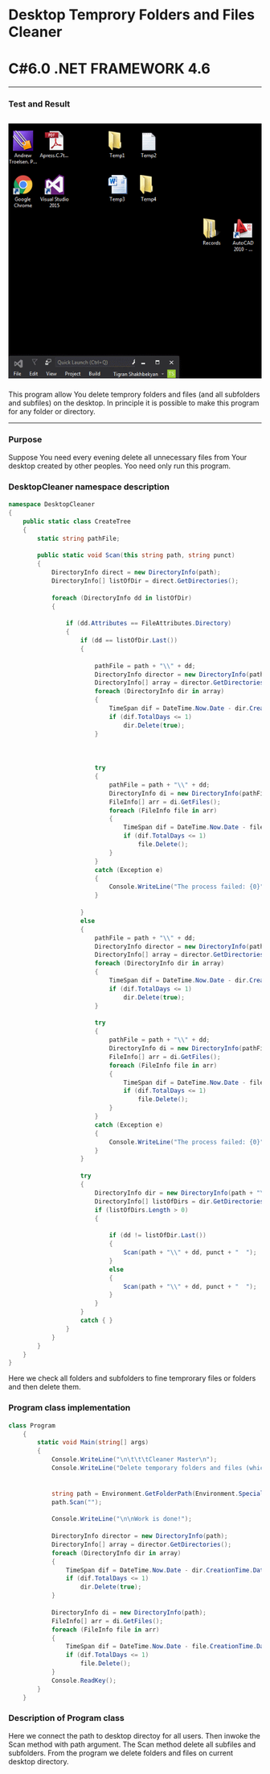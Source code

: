 # Desktop  Temprory Folders and Files Cleaner
# C#6.0  .NET FRAMEWORK 4.6

----
### Test and Result

![gif source](https://github.com/shtigran/DesktopCleaner/blob/master/GIF.gif)
----

This program allow You delete temprory folders and files (and all subfolders and subfiles) on the desktop. In principle it is possible to make this program for any folder or directory.

----

### Purpose
Suppose You need every evening delete all unnecessary files from Your desktop created by other peoples. Yoo need only run this program.

###  DesktopCleaner namespace description
```c#
namespace DesktopCleaner
{
    public static class CreateTree
    {
        static string pathFile;

        public static void Scan(this string path, string punct)
        {
            DirectoryInfo direct = new DirectoryInfo(path);
            DirectoryInfo[] listOfDir = direct.GetDirectories();

            foreach (DirectoryInfo dd in listOfDir)
            {

                if (dd.Attributes == FileAttributes.Directory)
                {
                    if (dd == listOfDir.Last())
                    {

                        pathFile = path + "\\" + dd;
                        DirectoryInfo director = new DirectoryInfo(pathFile);
                        DirectoryInfo[] array = director.GetDirectories();
                        foreach (DirectoryInfo dir in array)
                        {
                            TimeSpan dif = DateTime.Now.Date - dir.CreationTime.Date;
                            if (dif.TotalDays <= 1)
                                dir.Delete(true);
                        }



                        try
                        {
                            pathFile = path + "\\" + dd;
                            DirectoryInfo di = new DirectoryInfo(pathFile);
                            FileInfo[] arr = di.GetFiles();
                            foreach (FileInfo file in arr)
                            {
                                TimeSpan dif = DateTime.Now.Date - file.CreationTime.Date;
                                if (dif.TotalDays <= 1)
                                    file.Delete();
                            }
                        }
                        catch (Exception e)
                        {
                            Console.WriteLine("The process failed: {0}", e.ToString());
                        }

                    }
                    else
                    {
                        pathFile = path + "\\" + dd;
                        DirectoryInfo director = new DirectoryInfo(pathFile);
                        DirectoryInfo[] array = director.GetDirectories();
                        foreach (DirectoryInfo dir in array)
                        {
                            TimeSpan dif = DateTime.Now.Date - dir.CreationTime.Date;
                            if (dif.TotalDays <= 1)
                                dir.Delete(true);
                        }

                        try
                        {
                            pathFile = path + "\\" + dd;
                            DirectoryInfo di = new DirectoryInfo(pathFile);
                            FileInfo[] arr = di.GetFiles();
                            foreach (FileInfo file in arr)
                            {
                                TimeSpan dif = DateTime.Now.Date - file.CreationTime.Date;
                                if (dif.TotalDays <= 1)
                                    file.Delete();
                            }
                        }
                        catch (Exception e)
                        {
                            Console.WriteLine("The process failed: {0}", e.ToString());
                        }
                    }

                    try
                    {
                        DirectoryInfo dir = new DirectoryInfo(path + "\\" + dd);
                        DirectoryInfo[] listOfDirs = dir.GetDirectories();
                        if (listOfDirs.Length > 0)
                        {

                            if (dd != listOfDir.Last())
                            {
                                Scan(path + "\\" + dd, punct + "  ");
                            }
                            else
                            {
                                Scan(path + "\\" + dd, punct + "  ");
                            }
                        }
                    }
                    catch { }
                }
            }
        }
    }
}
```
 
Here we check all folders and subfolders to fine temprorary files or folders and then delete them. 

### Program class implementation 
```c#
class Program
    {
        static void Main(string[] args)
        {
            Console.WriteLine("\n\t\t\tCleaner Master\n");
            Console.WriteLine("Delete temporary folders and files (which have created in last day) \non Your Desktop ");


            string path = Environment.GetFolderPath(Environment.SpecialFolder.Desktop);
            path.Scan("");

            Console.WriteLine("\n\nWork is done!");

            DirectoryInfo director = new DirectoryInfo(path);
            DirectoryInfo[] array = director.GetDirectories();
            foreach (DirectoryInfo dir in array)
            {
                TimeSpan dif = DateTime.Now.Date - dir.CreationTime.Date;
                if (dif.TotalDays <= 1)
                    dir.Delete(true);
            }

            DirectoryInfo di = new DirectoryInfo(path);
            FileInfo[] arr = di.GetFiles();
            foreach (FileInfo file in arr)
            {
                TimeSpan dif = DateTime.Now.Date - file.CreationTime.Date;
                if (dif.TotalDays <= 1)
                    file.Delete();
            }
            Console.ReadKey();
        }
    }
```

### Description of Program class

Here we connect the path to desktop directoy for all users. Then inwoke the Scan method with path argument. The Scan method delete all subfiles and subfolders. From the program we delete folders and files on current desktop directory.



